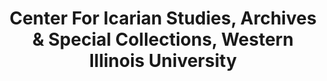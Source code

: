 ---
layout: repo
title: "Center For Icarian Studies, Archives & Special Collections, Western Illinois University"
id: 15943
permalink: repos/15943/
---